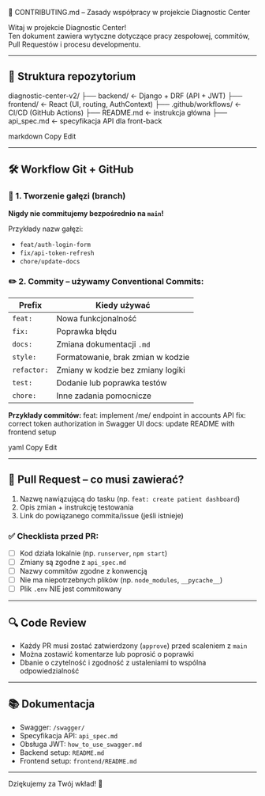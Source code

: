  🤝 CONTRIBUTING.md – Zasady współpracy w projekcie Diagnostic Center

Witaj w projekcie Diagnostic Center!  
Ten dokument zawiera wytyczne dotyczące pracy zespołowej, commitów, Pull Requestów i procesu developmentu.

---

## 📁 Struktura repozytorium

diagnostic-center-v2/
├── backend/ ← Django + DRF (API + JWT)
├── frontend/ ← React (UI, routing, AuthContext)
├── .github/workflows/ ← CI/CD (GitHub Actions)
├── README.md ← instrukcja główna
├── api_spec.md ← specyfikacja API dla front-back

markdown
Copy
Edit

---

## 🛠️ Workflow Git + GitHub

### 🔀 1. Tworzenie gałęzi (branch)

**Nigdy nie commitujemy bezpośrednio na `main`!**

Przykłady nazw gałęzi:
- `feat/auth-login-form`
- `fix/api-token-refresh`
- `chore/update-docs`

### ✏️ 2. Commity – używamy Conventional Commits:

| Prefix     | Kiedy używać                       |
|------------|------------------------------------|
| `feat:`    | Nowa funkcjonalność                |
| `fix:`     | Poprawka błędu                     |
| `docs:`    | Zmiana dokumentacji `.md`          |
| `style:`   | Formatowanie, brak zmian w kodzie  |
| `refactor:`| Zmiany w kodzie bez zmiany logiki  |
| `test:`    | Dodanie lub poprawka testów        |
| `chore:`   | Inne zadania pomocnicze            |

**Przykłady commitów:**
feat: implement /me/ endpoint in accounts API
fix: correct token authorization in Swagger UI
docs: update README with frontend setup

yaml
Copy
Edit

---

## 🚀 Pull Request – co musi zawierać?

1. Nazwę nawiązującą do tasku (np. `feat: create patient dashboard`)
2. Opis zmian + instrukcję testowania
3. Link do powiązanego commita/issue (jeśli istnieje)

### ✅ Checklista przed PR:
- [ ] Kod działa lokalnie (np. `runserver`, `npm start`)
- [ ] Zmiany są zgodne z `api_spec.md`
- [ ] Nazwy commitów zgodne z konwencją
- [ ] Nie ma niepotrzebnych plików (np. `node_modules`, `__pycache__`)
- [ ] Plik `.env` NIE jest commitowany

---

## 🔍 Code Review

- Każdy PR musi zostać zatwierdzony (`approve`) przed scaleniem z `main`
- Można zostawić komentarze lub poprosić o poprawki
- Dbanie o czytelność i zgodność z ustaleniami to wspólna odpowiedzialność

---

## 📚 Dokumentacja

- Swagger: `/swagger/`
- Specyfikacja API: `api_spec.md`
- Obsługa JWT: `how_to_use_swagger.md`
- Backend setup: `README.md`
- Frontend setup: `frontend/README.md`

---

Dziękujemy za Twój wkład! 💙
